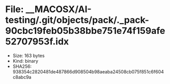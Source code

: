 # File: __MACOSX/AI-testing/.git/objects/pack/._pack-90cbc19feb05b38bbe751e74f159afe52707953f.idx

- Size: 163 bytes
- Kind: binary
- SHA256: 938354c2820481de487866d908504b98aeaba24508cb075f851c6f604c8abc9a

